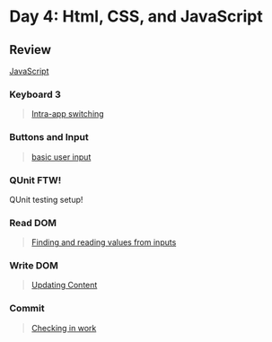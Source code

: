 Day 4: Html, CSS, and JavaScript
===

## Review

[JavaScript](../3-wednesday)

### Keyboard 3

> [Intra-app switching](keyboard.md)

### Buttons and Input

> [basic user input](button-input.md)

### QUnit FTW!

QUnit testing setup!

### Read DOM

> [Finding and reading values from inputs](read-write-dom.md)

### Write DOM

> [Updating Content](read-write-dom.md)

### Commit

> [Checking in work](../commit.md)
